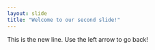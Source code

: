 ```yaml
---
layout: slide
title: "Welcome to our second slide!"
---
```

This is the new line.
Use the left arrow to go back!
